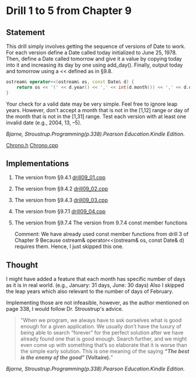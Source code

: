 # Drill 1 to 5 from Chapter 9

## Statement

This drill simply involves getting the sequence of versions of Date to work.
For each version define a Date called today initialized to June 25, 1978.
Then, define a Date called tomorrow and give it a value by copying today into it and increasing its day by one using add_day().
Finally, output today and tomorrow using a << defined as in §9.8.

```cpp
ostream& operator<<(ostream& os, const Date& d) {
    return os << '(' << d.year() << ',' << int(d.month()) << ',' << d.day() << ')';
}
```

Your check for a valid date may be very simple. Feel free to ignore leap years.
However, don’t accept a month that is not in the [1,12] range or day of the month that is not in the [1,31] range.
Test each version with at least one invalid date (e.g., 2004, 13, –5).

_Bjarne, Stroustrup.Programming(p.338).Pearson Education.Kindle Edition._

[Chrono.h](https://github.com/spero61/ppp2/blob/main/chapter09/Chrono.h)
[Chrono.cpp](https://github.com/spero61/ppp2/blob/main/chapter09/Chrono.cpp)

## Implementations

1. The version from §9.4.1
   [drill09_01.cpp](https://github.com/spero61/ppp2/blob/main/chapter09/drill09_01.cpp)

2. The version from §9.4.2
   [drill09_02.cpp](https://github.com/spero61/ppp2/blob/main/chapter09/drill09_02.cpp)

3. The version from §9.4.3
   [drill09_03.cpp](https://github.com/spero61/ppp2/blob/main/chapter09/drill09_03.cpp)

4. The version from §9.7.1
   [drill09_04.cpp](https://github.com/spero61/ppp2/blob/main/chapter09/drill09_04.cpp)

5. The version from §9.7.4
   The version from 9.7.4 const member functions

   Comment:
   We have already used const member functions from drill 3 of Chapter 9
   Because ostream& operator<<(ostream& os, const Date& d) requires them.
   Hence, I just skipped this one.

## Thought

I might have added a feature that each month has specific number of days as it is in real world.
(e.g., January: 31 days, June: 30 days)
Also I skipped the leap years which also relevant to the number of days of February.

Implementing those are not infeasible, however, as the author mentioned on page 338,
I would follow Dr. Stroustrup's advice.

> "When we program, we always have to ask ourselves what is good enough for a given application. We usually don’t have the luxury of being able to search “forever” for the perfect solution after we have already found one that is good enough. Search further, and we might even come up with something that’s so elaborate that it is worse than the simple early solution. This is one meaning of the saying **“_The best is the enemy of the good_” (Voltaire).**"

_Bjarne, Stroustrup.Programming(p.338).Pearson Education.Kindle Edition._

